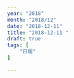 ```yaml
---
year: "2018"
month: "2018/12"
date: "2018-12-11"
title: "2018-12-11 "
draft: true
tags: [
    "日報"
]

---
```


